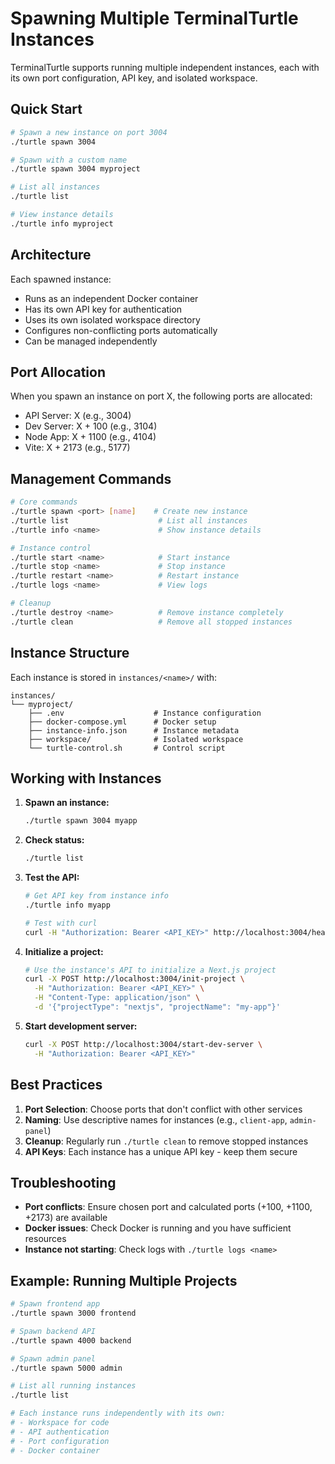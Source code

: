 # Spawning Multiple TerminalTurtle Instances

TerminalTurtle supports running multiple independent instances, each with its own port configuration, API key, and isolated workspace.

## Quick Start

```bash
# Spawn a new instance on port 3004
./turtle spawn 3004

# Spawn with a custom name
./turtle spawn 3004 myproject

# List all instances
./turtle list

# View instance details
./turtle info myproject
```

## Architecture

Each spawned instance:
- Runs as an independent Docker container
- Has its own API key for authentication
- Uses its own isolated workspace directory
- Configures non-conflicting ports automatically
- Can be managed independently

## Port Allocation

When you spawn an instance on port X, the following ports are allocated:
- API Server: X (e.g., 3004)
- Dev Server: X + 100 (e.g., 3104)
- Node App: X + 1100 (e.g., 4104)
- Vite: X + 2173 (e.g., 5177)

## Management Commands

```bash
# Core commands
./turtle spawn <port> [name]    # Create new instance
./turtle list                    # List all instances
./turtle info <name>             # Show instance details

# Instance control
./turtle start <name>            # Start instance
./turtle stop <name>             # Stop instance
./turtle restart <name>          # Restart instance
./turtle logs <name>             # View logs

# Cleanup
./turtle destroy <name>          # Remove instance completely
./turtle clean                   # Remove all stopped instances
```

## Instance Structure

Each instance is stored in `instances/<name>/` with:
```
instances/
└── myproject/
    ├── .env                    # Instance configuration
    ├── docker-compose.yml      # Docker setup
    ├── instance-info.json      # Instance metadata
    ├── workspace/              # Isolated workspace
    └── turtle-control.sh       # Control script
```

## Working with Instances

1. **Spawn an instance:**
   ```bash
   ./turtle spawn 3004 myapp
   ```

2. **Check status:**
   ```bash
   ./turtle list
   ```

3. **Test the API:**
   ```bash
   # Get API key from instance info
   ./turtle info myapp
   
   # Test with curl
   curl -H "Authorization: Bearer <API_KEY>" http://localhost:3004/health
   ```

4. **Initialize a project:**
   ```bash
   # Use the instance's API to initialize a Next.js project
   curl -X POST http://localhost:3004/init-project \
     -H "Authorization: Bearer <API_KEY>" \
     -H "Content-Type: application/json" \
     -d '{"projectType": "nextjs", "projectName": "my-app"}'
   ```

5. **Start development server:**
   ```bash
   curl -X POST http://localhost:3004/start-dev-server \
     -H "Authorization: Bearer <API_KEY>"
   ```

## Best Practices

1. **Port Selection**: Choose ports that don't conflict with other services
2. **Naming**: Use descriptive names for instances (e.g., `client-app`, `admin-panel`)
3. **Cleanup**: Regularly run `./turtle clean` to remove stopped instances
4. **API Keys**: Each instance has a unique API key - keep them secure

## Troubleshooting

- **Port conflicts**: Ensure chosen port and calculated ports (+100, +1100, +2173) are available
- **Docker issues**: Check Docker is running and you have sufficient resources
- **Instance not starting**: Check logs with `./turtle logs <name>`

## Example: Running Multiple Projects

```bash
# Spawn frontend app
./turtle spawn 3000 frontend

# Spawn backend API
./turtle spawn 4000 backend

# Spawn admin panel
./turtle spawn 5000 admin

# List all running instances
./turtle list

# Each instance runs independently with its own:
# - Workspace for code
# - API authentication
# - Port configuration
# - Docker container
```